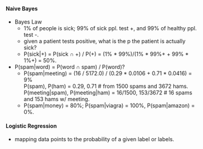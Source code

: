 #### Naive Bayes

* Bayes Law
  * 1% of people is sick; 99% of sick ppl. test +, and 99% of healthy ppl. test -.
  * given a patient tests positive, what is the p the patient is actually sick?
  * P(sick|+) = P(sick ∩ +) / P(+) = (1% * 99%)/(1% * 99%+ + 99% * 1%+) = 50%.
* P(spam|word) = P(word ∩ spam) / P(word)?
  * P(spam|meeting) = (16 / 5172.0) / (0.29 * 0.0106 + 0.71 * 0.0416) = 9%  
    P(spam), P(ham) = 0.29, 0.71 # from 1500 spams and 3672 hams.  
    P(meeting|spam), P(meeting|ham) = 16/1500, 153/3672 # 16 spams and 153 hams w/ meeting.
  * P(spam|money) = 80%; P(spam|viagra) = 100%, P(spam|amazon) = 0%.

#### Logistic Regression

* mapping data points to the probability of a given label or labels.
